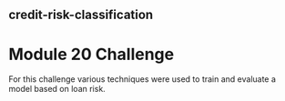 ## credit-risk-classification
# Module 20 Challenge
For this challenge various techniques were used to train and evaluate a model based on loan risk. 
